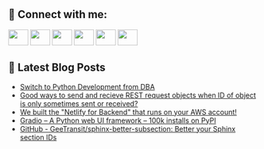 ## 🔎 Connect with me:
[<img height="32" width="40" src="https://cdn.jsdelivr.net/npm/simple-icons@v5/icons/telegram.svg" />](https://t.me/bullbesh)
[<img height="32" width="40" src="https://cdn.jsdelivr.net/npm/simple-icons@v5/icons/vk.svg" />](https://vk.com/bullbesh)
[<img height="32" width="40" src="https://cdn.jsdelivr.net/npm/simple-icons@v5/icons/twitter.svg" />](https://twitter.com/bullbesh1)
[<img height="32" width="40" src="https://cdn.jsdelivr.net/npm/simple-icons@v5/icons/instagram.svg" />](https://www.instagram.com/bullbesh)
[<img height="32" width="40" src="https://cdn.jsdelivr.net/npm/simple-icons@v5/icons/reddit.svg" />](https://www.reddit.com/user/bullbesh)
[<img height="32" width="40" src="https://cdn.jsdelivr.net/npm/simple-icons@v5/icons/youtube.svg" />](https://www.youtube.com/channel/UCtfjRs6uzgq5mfm8S06WTcg)

## 📕 Latest Blog Posts
<!-- BLOG-POST-LIST:START -->
- [Switch to Python Development from DBA](https://www.reddit.com/r/Python/comments/ucykyo/switch_to_python_development_from_dba/)
- [Good ways to send and recieve REST request objects when ID of object is only sometimes sent or received?](https://www.reddit.com/r/Python/comments/ucx5qc/good_ways_to_send_and_recieve_rest_request/)
- [We built the &quot;Netlify for Backend&quot; that runs on your AWS account!](https://www.reddit.com/r/Python/comments/ucwrpv/we_built_the_netlify_for_backend_that_runs_on/)
- [Gradio – A Python web UI framework – 100k installs on PyPI](https://www.reddit.com/r/Python/comments/ucw5iv/gradio_a_python_web_ui_framework_100k_installs_on/)
- [GitHub - GeeTransit/sphinx-better-subsection: Better your Sphinx section IDs](https://www.reddit.com/r/Python/comments/ucv4vl/github_geetransitsphinxbettersubsection_better/)
<!-- BLOG-POST-LIST:END -->
